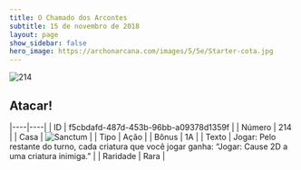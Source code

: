 ```yaml
---
title: O Chamado dos Arcontes
subtitle: 15 de novembro de 2018
layout: page
show_sidebar: false
hero_image: https://archonarcana.com/images/5/5e/Starter-cota.jpg
---
```


![214](https://cdn.keyforgegame.com/media/card_front/pt/341_214_X3RQF994MG6R_pt.png)

## Atacar!

|----|----|
| ID | f5cbdafd-487d-453b-96bb-a09378d1359f |
| Número | 214 |
| Casa | ![Sanctum](https://archonarcana.com/images/thumb/c/c7/Sanctum.png/22px-Sanctum.png "Santuário") |
| Tipo | Ação |
| Bônus | 1A |
| Texto | Jogar: Pelo restante do turno,  cada criatura que você jogar ganha:  “Jogar: Cause 2D a uma criatura inimiga.” |
| Raridade | Rara |
